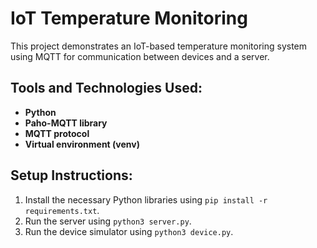 # IoT Temperature Monitoring

This project demonstrates an IoT-based temperature monitoring system using MQTT for communication between devices and a server.

## Tools and Technologies Used:
- **Python**
- **Paho-MQTT library**
- **MQTT protocol**
- **Virtual environment (venv)**

## Setup Instructions:
1. Install the necessary Python libraries using `pip install -r requirements.txt`.
2. Run the server using `python3 server.py`.
3. Run the device simulator using `python3 device.py`.
